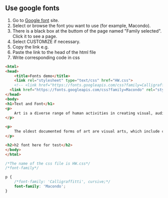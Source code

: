 ## Use google fonts

1. Go to [Google font] site.
2. Select or browse the font you want to use (for example, Macondo).
3. There is a black box at the buttom of the page named "Family selected". Click it to see a page.
4. Select CUSTOMIZE if necessary.
5. Copy the link e.g. <link href="https://fonts.googleapis.com/css?family=Macondo" rel="stylesheet">
6. Paste the link to the head of the html file
7. Write corresponding code in css 


```html
<html>
<head>
	<title>Fonts demo</title>
	<link rel="stylesheet" type="text/css" href="HW.css">
	<!-- <link href="https://fonts.googleapis.com/css?family=Calligraffitti" rel="stylesheet"> -->
  <link href="https://fonts.googleapis.com/css?family=Macondo" rel="stylesheet">
</head>
<body>
<h1>Text and Font</h1>
<p> 
	Art is a diverse range of human activities in creating visual, auditory or performing artifacts (artworks), expressing the author's imaginative or technical skill, intended to be <span>appreciated for their beauty or emotional power.</span> In their most general form these activities include the production of works of art, the criticism of art, the study of the history of art, and the aesthetic dissemination of art.
</p>

<p>
	The oldest documented forms of art are visual arts, which include creation of images or objects in fields including painting, sculpture, printmaking, photography, and other visual media. Architecture is often included as one of the visual arts; however, like the decorative arts, or advertising, it involves the creation of objects where the practical considerations of use are essential-in a way that they usually are not in a painting, for example.  Music, theatre, film, dance, and other performing arts, as well as literature and other media such as interactive media, are included in a broader definition of art or the arts. Until the 17th century, art referred to any skill or mastery and was not differentiated from crafts or sciences. In modern usage after the 17th century, where aesthetic considerations are paramount, the fine arts are separated and distinguished from acquired skills in general, such as the decorative or applied arts.
</p>

<h2>h2 font here for test</h2>
</body>
</html>
```

```css
/*The name of the css file is HW.css*/
/*font-family*/

p {
	/*font-family: 'Calligraffitti', cursive;*/
	font-family: 'Macondo';
}
```


[Google font]:https://fonts.google.com/
